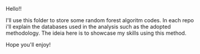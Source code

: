Hello!!

I'll use this folder to store some random forest algoritm codes. In each repo i'll explain the databases used in the analysis such as the adopted methodology.
The ideia here is to showcase my skills using this method.

Hope you'll enjoy!
